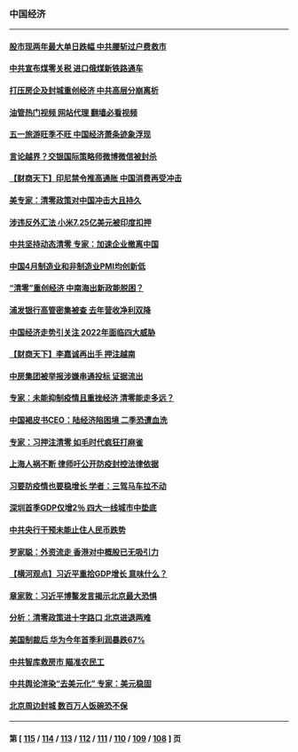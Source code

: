 ### 中国经济
---
#### [股市现两年最大单日跌幅 中共腰斩过户费救市](../../pages/ncid283/n13724837.md?05020445) 
#### [中共宣布煤零关税 进口俄煤新铁路通车](../../pages/ncid283/n13724873.md?05020445) 
#### [打压房企及封城重创经济 中共高层分崩离析](../../pages/ncid283/n13724872.md?05020445) 
#### [油管热门视频 网站代理 翻墙必看视频](http://209.222.30.114:81/youtube.html?05020445)
#### [五一旅游旺季不旺 中国经济萧条迹象浮现](../../pages/ncid283/n13724856.md?05020445) 
#### [言论越界？交银国际策略师微博微信被封杀](../../pages/ncid283/n13724757.md?05020445) 
#### [【财商天下】印尼禁令推高通胀 中国消费再受冲击](../../pages/ncid283/n13724191.md?05020445) 
#### [美专家：清零政策对中国冲击大且持久](../../pages/ncid283/n13724236.md?05020445) 
#### [涉违反外汇法 小米7.25亿美元被印度扣押](../../pages/ncid283/n13724194.md?05020445) 
#### [中共坚持动态清零 专家：加速企业撤离中国](../../pages/ncid283/n13724014.md?05020445) 
#### [中国4月制造业和非制造业PMI均创新低](../../pages/ncid283/n13723801.md?05020445) 
#### [“清零”重创经济 中南海出新政能脱困？](../../pages/ncid283/n13723520.md?05020445) 
#### [浦发银行高管密集被查 去年营收净利双降](../../pages/ncid283/n13723731.md?05020445) 
#### [中国经济走势引关注 2022年面临四大威胁](../../pages/ncid283/n13723658.md?05020445) 
#### [【财商天下】李嘉诚再出手 押注越南](../../pages/ncid283/n13723603.md?05020445) 
#### [中房集团被举报涉嫌串通投标 证据流出](../../pages/ncid283/n13723611.md?05020445) 
#### [专家：未能抑制疫情且重挫经济 清零能走多远？](../../pages/ncid283/n13723499.md?05020445) 
#### [中国褐皮书CEO：陆经济陷困境 二季恐遭血洗](../../pages/ncid283/n13723599.md?05020445) 
#### [专家：习押注清零 如毛时代疯狂打麻雀](../../pages/ncid283/n13723589.md?05020445) 
#### [上海人祸不断 律师吁公开防疫封控法律依据](../../pages/ncid283/n13723309.md?05020445) 
#### [习要防疫情也要稳增长 学者：三驾马车拉不动](../../pages/ncid283/n13723310.md?05020445) 
#### [深圳首季GDP仅增2％ 四大一线城市中垫底](../../pages/ncid283/n13723083.md?05020445) 
#### [中共央行干预未能止住人民币跌势](../../pages/ncid283/n13723109.md?05020445) 
#### [罗家聪：外资流走 香港对中概股已无吸引力](../../pages/ncid283/n13722926.md?05020445) 
#### [【横河观点】习近平重拾GDP增长 意味什么？](../../pages/ncid283/n13722847.md?05020445) 
#### [章家敦：习近平博鳌发言揭示北京最大恐惧](../../pages/ncid283/n13722777.md?05020445) 
#### [分析：清零政策进十字路口 北京进退两难](../../pages/ncid283/n13722760.md?05020445) 
#### [美国制裁后 华为今年首季利润暴跌67%](../../pages/ncid283/n13722751.md?05020445) 
#### [中共智库救房市 瞄准农民工](../../pages/ncid283/n13722658.md?05020445) 
#### [中共舆论渲染“去美元化” 专家：美元稳固](../../pages/ncid283/n13722637.md?05020445) 
#### [北京周边封城 数百万人饭碗恐不保](../../pages/ncid283/n13722560.md?05020445) 

---
#### 第 [ [115](./115.md?05020445) / [114](./114.md?05020445) / [113](./113.md?05020445) / [112](./112.md?05020445) / [111](./111.md?05020445) / [110](./110.md?05020445) / [109](./109.md?05020445) / [108](./108.md?05020445) ] 页

